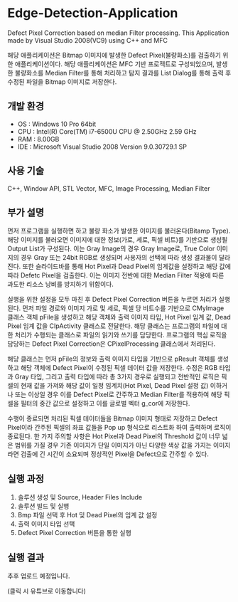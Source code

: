 # Edge-Detection-Application

Defect Pixel Correction based on median Filter processing. This Application made by Visual Studio 2008(VC9) using C++ and MFC

해당 애플리케이션은 Bitmap 이미지에 발생한 Defect Pixel(불량화소)를 검출하기 위한 애플리케이션이다. 해당 애플리케이션은 MFC 기반 프로젝트로 구성되었으며, 발생한 불량화소를 Median Filter를 통해 처리하고 탐지 결과를 List Dialog를 통해 출력 후 수정된 파일을 Bitmap 이미지로 저장한다.

## 개발 환경

* OS : Windows 10 Pro 64bit
* CPU : Intel(R) Core(TM) i7-6500U CPU @ 2.50GHz 2.59 GHz
* RAM : 8.00GB
* IDE : Microsoft Visual Studio 2008 Version 9.0.30729.1 SP

## 사용 기술

C++, Window API, STL Vector, MFC, Image Processing, Median Filter

## 부가 설명

먼저 프로그램을 실행하면 하고 불량 화소가 발생한 이미지를 불러온다(Bitamp Type). 해당 이미지를 불러오면 이미지에 대한 정보(가로, 세로, 픽셀 비트)를 기반으로 생성될 Output List가 구성된다. 이는 Gray Image의 경우 Gray Image로, True Color 이미지의 경우 Gray 또는 24bit RGB로 생성되며 사용자의 선택에 따라 생성 결과물이 달라진다. 또한 슬라이드바를 통해 Hot Pixel과 Dead Pixel의 임계값을 설정하고 해당 값에 따라 Defetc Pixel을 검출한다. 이는 이미지 전반에 대한 Median Filter 적용에 따른 과도한 리소스 낭비를 방지하기 위함이다.

실행을 위한 설정을 모두 마친 후 Defect Pixel Correction 버튼을 누르면 처리가 실행된다. 먼저 파일 경로와 이미지 가로 및 세로, 픽셀 당 비트수를 기반으로 CMyImage 클래스 객체 pFile을 생성하고 해당 객체와 출력 이미지 타입, Hot Pixel 임계 값, Dead Pixel 임계 값을 CIpActivity 클래스로 전달한다. 해당 클래스는 프로그램의 파일에 대한 처리가 수행되는 클래스로 파일의 읽기와 쓰기를 담당한다. 프로그램의 핵심 로직을 담당하는 Defect Pixel Correction은 CPixelProcessing 클래스에서 처리된다.

해당 클래스는 먼저 pFile의 정보와 출력 이미지 타입을 기반으로 pResult 객체를 생성하고 해당 객체에 Defect Pixel이 수정된 픽셀 데이터 값을 저장한다. 수정은 RGB 타입과 Gray 타입, 그리고 출력 타입에 따라 총 3가지 경우로 실행되고 전반적인 로직은 픽셀의 현재 값을 가져와 해당 값이 일정 임계치(Hot Pixel, Dead Pixel 설정 값) 이하거나 또는 이상일 경우 이를 Defect Pixel로 간주하고 Median Filter를 적용하여 해당 픽셀을 필터의 중간 값으로 설정하고 이를 글로벌 벡터 g_cor에 저장한다.

수행이 종료되면 처리된 픽셀 데이터들을 Bitmap 이미지 형태로 저장하고 Defect Pixel이라 간주된 픽셀의 좌표 값들을 Pop up 형식으로 리스트화 하여 출력하며 로직이 종료된다. 한 가지 주의할 사항은 Hot Pixel과 Dead Pixel의 Threshold 값이 너무 넓은 범위를 가질 경우 기존 이미지가 단일 이미지가 아닌 다양한 색상 값을 가지는 이미지라면 검출에 긴 시간이 소요되며 정상적인 Pixel을 Defect으로 간주할 수 있다.

## 실행 과정

1. 솔루션 생성 및 Source, Header Files Include
2. 솔루션 빌드 및 실행
3. Bmp 파일 선택 후 Hot 및 Dead Pixel의 임계 값 설정
4. 출력 이미지 타입 선택
4. Defect Pixel Correction 버튼을 통한 실행

## 실행 결과

추후 업로드 예정입니다.

(클릭 시 유튜브로 이동합니다)